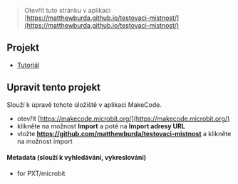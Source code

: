 
> Otevřít tuto stránku v aplikaci [https://matthewburda.github.io/testovaci-mistnost/](https://matthewburda.github.io/testovaci-mistnost/)

## Projekt

* [Tutoriál](/testovaci-mistnost/tutorial)

## Upravit tento projekt

Slouží k úpravě tohoto úložiště v aplikaci MakeCode.

* otevřít [https://makecode.microbit.org/](https://makecode.microbit.org/)
* klikněte na možnost **Import** a poté na **Import adresy URL**
* vložte **https://github.com/matthewburda/testovaci-mistnost** a klikněte na možnost import

#### Metadata (slouží k vyhledávání, vykreslování)

* for PXT/microbit
<script src="https://makecode.com/gh-pages-embed.js"></script><script>makeCodeRender("{{ site.makecode.home_url }}", "{{ site.github.owner_name }}/{{ site.github.repository_name }}");</script>
